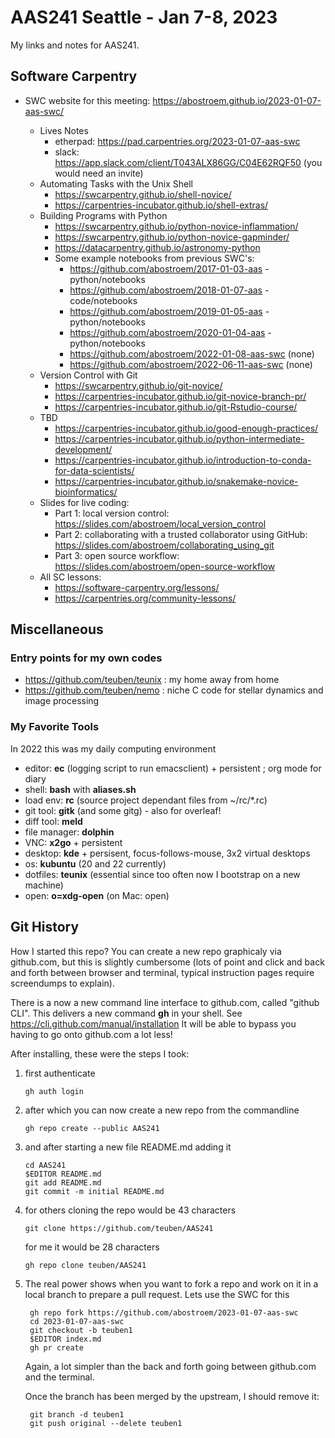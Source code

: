 #  AAS241 Seattle - Jan 7-8, 2023

My links and notes for AAS241.

## Software Carpentry

* SWC website for this meeting: https://abostroem.github.io/2023-01-07-aas-swc/

  * Lives Notes
    * etherpad: https://pad.carpentries.org/2023-01-07-aas-swc
    * slack: https://app.slack.com/client/T043ALX86GG/C04E62RQF50 (you would need an invite)
  * Automating Tasks with the Unix Shell 
    * https://swcarpentry.github.io/shell-novice/
    * https://carpentries-incubator.github.io/shell-extras/
  * Building Programs with Python 
    * https://swcarpentry.github.io/python-novice-inflammation/
    * https://swcarpentry.github.io/python-novice-gapminder/
    * https://datacarpentry.github.io/astronomy-python
    * Some example notebooks from previous SWC's:
        * https://github.com/abostroem/2017-01-03-aas - python/notebooks
    	* https://github.com/abostroem/2018-01-07-aas - code/notebooks
    	* https://github.com/abostroem/2019-01-05-aas - python/notebooks
    	* https://github.com/abostroem/2020-01-04-aas - python/notebooks
    	* https://github.com/abostroem/2022-01-08-aas-swc (none)
    	* https://github.com/abostroem/2022-06-11-aas-swc (none)
  * Version Control with Git 
    * https://swcarpentry.github.io/git-novice/
    * https://carpentries-incubator.github.io/git-novice-branch-pr/
    * https://carpentries-incubator.github.io/git-Rstudio-course/
  * TBD 
    * https://carpentries-incubator.github.io/good-enough-practices/
    * https://carpentries-incubator.github.io/python-intermediate-development/
    * https://carpentries-incubator.github.io/introduction-to-conda-for-data-scientists/
    * https://carpentries-incubator.github.io/snakemake-novice-bioinformatics/
  * Slides for live coding:
    * Part 1: local version control: https://slides.com/abostroem/local_version_control
    * Part 2: collaborating with a trusted collaborator using GitHub: https://slides.com/abostroem/collaborating_using_git
    * Part 3: open source workflow: https://slides.com/abostroem/open-source-workflow
  * All SC lessons:
    * https://software-carpentry.org/lessons/
    * https://carpentries.org/community-lessons/



## Miscellaneous

### Entry points for my own codes

* https://github.com/teuben/teunix : my home away from home
* https://github.com/teuben/nemo : niche C code for stellar dynamics and image processing

### My Favorite Tools

In 2022 this was my daily computing environment

- editor:        **ec** (logging script to run emacsclient) + persistent ; org mode for diary
- shell:         **bash**  with  **aliases.sh**
- load env:      **rc**    (source project dependant files from ~/rc/*.rc) 
- git tool:      **gitk** (and some gitg) - also for overleaf!
- diff tool:     **meld**
- file manager:  **dolphin**
- VNC:           **x2go** + persistent
- desktop:       **kde**  + persisent, focus-follows-mouse, 3x2 virtual desktops
- os:            **kubuntu**   (20 and 22 currently)
- dotfiles:      **teunix** (essential since too often now I bootstrap on a new machine)
- open:          **o=xdg-open** (on Mac: open)

## Git History

How I started this repo?  You can create a new repo graphicaly via github.com, but
this is slightly cumbersome (lots of point and click and back and forth between browser
and terminal, typical instruction pages require screendumps to explain).

There is a now a new command line interface to github.com,
called "github CLI". This delivers a new command **gh** in your shell. See
https://cli.github.com/manual/installation  It will be able to bypass you having
to go onto github.com a lot less!

After installing, these were the steps I took:

1. first authenticate

       gh auth login

2. after which you can now create a new repo from the commandline

       gh repo create --public AAS241

3. and after starting a new file README.md adding it

       cd AAS241
       $EDITOR README.md
       git add README.md
       git commit -m initial README.md

4. for others cloning the repo would be 43 characters

       git clone https://github.com/teuben/AAS241

   for me it would be 28 characters

       gh repo clone teuben/AAS241

5. The real power shows when you want to fork a repo and work on it
   in a local branch to prepare a pull request. Lets use the SWC for this

        gh repo fork https://github.com/abostroem/2023-01-07-aas-swc
        cd 2023-01-07-aas-swc
        git checkout -b teuben1
        $EDITOR index.md
        gh pr create 

   Again, a lot simpler than the back and forth going between github.com and the terminal.

   Once the branch has been merged by the upstream, I should remove it:

        git branch -d teuben1
        git push original --delete teuben1
	
